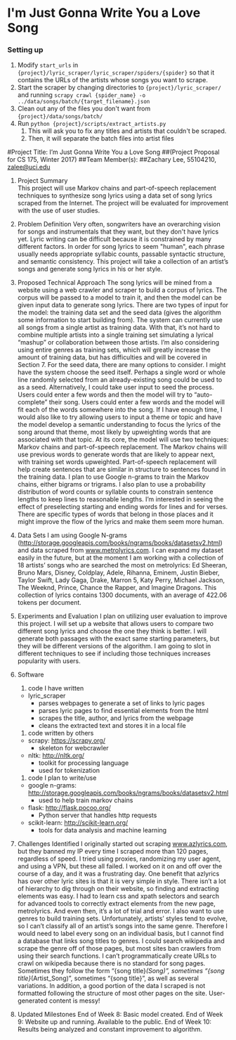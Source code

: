 # I'm Just Gonna Write You a Love Song


### Setting up
1. Modify `start_urls` in  `{project}/lyric_scraper/lyric_scraper/spiders/{spider}` so that it contains the URLs of the artists whose songs you want to scrape.
1. Start the scraper by changing directories to `{project}/lyric_scraper/` and running `scrapy crawl {spider_name} -o ../data/songs/batch/{target_filename}.json`
1. Clean out any of the files you don't want from `{project}/data/songs/batch/`
1. Run `python {project}/scripts/extract_artists.py`
	1. This will ask you to fix any titles and artists that couldn't be scraped.
	1. Then, it will separate the batch files into artist files


#Project Title: I’m Just Gonna Write You a Love Song
##(Project Proposal for CS 175, Winter 2017)
##Team Member(s):
##Zachary Lee, 55104210, zalee@uci.edu
1. Project Summary  
	This project will use Markov chains and part-of-speech replacement techniques to synthesize song lyrics using a data set of song lyrics scraped from the Internet. The project will be evaluated for improvement with the use of user studies.

2. Problem Definition
	Very often, songwriters have an overarching vision for songs and instrumentals that they want, but they don't have lyrics yet. Lyric writing can be difficult because it is constrained by many different factors. In order for song lyrics to seem "human", each phrase usually needs appropriate syllabic counts, passable syntactic structure, and semantic consistency. This project will take a collection of an artist’s songs and generate song lyrics in his or her style.

3. Proposed Technical Approach
	The song lyrics will be mined from a website using a web crawler and scraper to build a corpus of lyrics. The corpus will be passed to a model to train it, and then the model can be given input data to generate song lyrics.
	There are two types of input for the model: the training data set and the seed data (gives the algorithm some information to start building from). 
	The system can currently use all songs from a single artist as training data. With that, it’s not hard to combine multiple artists into a single training set simulating a lyrical “mashup” or collaboration between those artists. I’m also considering using entire genres as training sets, which will greatly increase the amount of training data, but has difficulties and will be covered in Section 7.
	For the seed data, there are many options to consider. I might have the system choose the seed itself. Perhaps a single word or whole line randomly selected from an already-existing song could be used to as a seed. Alternatively, I could take user input to seed the process. Users could enter a few words and then the model will try to “auto-complete” their song. Users could enter a few words and the model will fit each of the words somewhere into the song. If I have enough time, I would also like to try allowing users to input a theme or topic and have the model develop a semantic understanding to focus the lyrics of the song around that theme, most likely by upweighting words that are associated with that topic.
	At its core, the model will use two techniques: Markov chains and part-of-speech replacement. The Markov chains will use previous words to generate words that are likely to appear next, with training set words upweighted. Part-of-speech replacement will help create sentences that are similar in structure to sentences found in the training data. I plan to use Google n-grams to train the Markov chains, either bigrams or trigrams. I also plan to use a probability distribution of word counts or syllable counts to constrain sentence lengths to keep lines to reasonable lengths. I’m interested in seeing the effect of preselecting starting and ending words for lines and for verses. There are specific types of words that belong in those places and it might improve the flow of the lyrics and make them seem more human.

4. Data Sets
I am using Google N-grams (http://storage.googleapis.com/books/ngrams/books/datasetsv2.html) and data scraped from www.metrolyrics.com. I can expand my dataset easily in the future, but at the moment I am working with a collection of 18 artists’ songs who are searched the most on metrolyrics: Ed Sheeran, Bruno Mars, Disney, Coldplay, Adele, Rihanna, Eminem, Justin Bieber, Taylor Swift, Lady Gaga, Drake, Marron 5, Katy Perry, Michael Jackson, The Weeknd, Prince, Chance the Rapper, and Imagine Dragons. This collection of lyrics contains 1300 documents, with an average of 422.06 tokens per document.

5. Experiments and Evaluation
I plan on utilizing user evaluation to improve this project. I will set up a website that allows users to compare two different song lyrics and choose the one they think is better. I will generate both passages with the exact same starting parameters, but they will be different versions of the algorithm. I am going to slot in different techniques to see if including those techniques increases popularity with users.

6. Software
	1. code I have written
	* lyric_scraper
		* parses webpages to generate a set of links to lyric pages
		* parses lyric pages to find essential elements from the html
		* scrapes the title, author, and lyrics from the webpage
		* cleans the extracted text and stores it in a local file
	1. code written by others
	* scrapy: https://scrapy.org/ 
		* skeleton for webcrawler
	* nltk: http://nltk.org/
		* toolkit for processing language
		* used for tokenization
	1. code I plan to write/use
	* google n-grams: http://storage.googleapis.com/books/ngrams/books/datasetsv2.html
		* used to help train markov chains
	* flask: http://flask.pocoo.org/
		* Python server that handles http requests
	* scikit-learn: http://scikit-learn.org/
		* tools for data analysis and machine learning

7. Challenges Identified
	I originally started out scraping www.azlyrics.com, but they banned my IP every time I scraped more than 120 pages, regardless of speed. I tried using proxies, randomizing my user agent, and using a VPN, but these all failed. I worked on it on and off over the course of a day, and it was a frustrating day.
	One benefit that azlyrics has over other lyric sites is that it is very simple in style. There isn’t a lot of hierarchy to dig through on their website, so finding and extracting elements was easy. I had to learn css and xpath selectors and search for advanced tools to correctly extract elements from the new page, metrolyrics. And even then, it’s a lot of trial and error.
	I also want to use genres to build training sets. Unfortunately, artists’ styles tend to evolve, so I can’t classify all of an artist’s songs into the same genre. Therefore I would need to label every song on an individual basis, but I cannot find a database that links song titles to genres. I could search wikipedia and scrape the genre off of those pages, but most sites ban crawlers from using their search functions. I can’t programmatically create URLs to crawl on wikipedia because there is no standard for song pages. Sometimes they follow the form “{song title}_(Song)”, sometimes “{song title}_(Artist_Song)”, sometimes “{song title}”, as well as several variations. In addition, a good portion of the data I scraped is not formatted following the structure of most other pages on the site. User-generated content is messy!

8. Updated Milestones
End of Week 8: Basic model created.
End of Week 9: Website up and running. Available to the public.
End of Week 10: Results being analyzed and constant improvement to algorithm.
